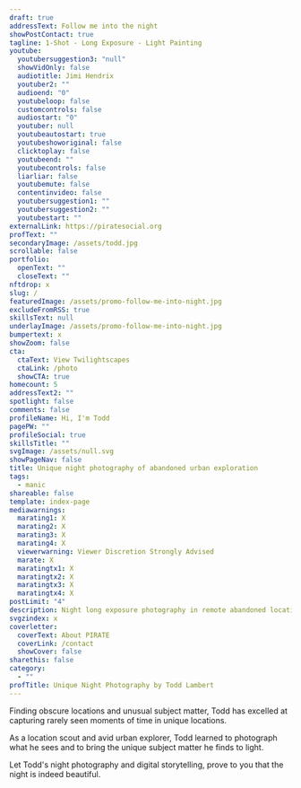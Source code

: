 ```yaml
---
draft: true
addressText: Follow me into the night
showPostContact: true
tagline: 1-Shot - Long Exposure - Light Painting
youtube:
  youtubersuggestion3: "null"
  showVidOnly: false
  audiotitle: Jimi Hendrix
  youtuber2: ""
  audioend: "0"
  youtubeloop: false
  customcontrols: false
  audiostart: "0"
  youtuber: null
  youtubeautostart: true
  youtubeshoworiginal: false
  clicktoplay: false
  youtubeend: ""
  youtubecontrols: false
  liarliar: false
  youtubemute: false
  contentinvideo: false
  youtubersuggestion1: ""
  youtubersuggestion2: ""
  youtubestart: ""
externalLink: https://piratesocial.org
profText: ""
secondaryImage: /assets/todd.jpg
scrollable: false
portfolio:
  openText: ""
  closeText: ""
nftdrop: x
slug: /
featuredImage: /assets/promo-follow-me-into-night.jpg
excludeFromRSS: true
skillsText: null
underlayImage: /assets/promo-follow-me-into-night.jpg
bumpertext: x
showZoom: false
cta:
  ctaText: View Twilightscapes
  ctaLink: /photo
  showCTA: true
homecount: 5
addressText2: ""
spotlight: false
comments: false
profileName: Hi, I'm Todd
pagePW: ""
profileSocial: true
skillsTitle: ""
svgImage: /assets/null.svg
showPageNav: false
title: Unique night photography of abandoned urban exploration
tags:
  - manic
shareable: false
template: index-page
mediawarnings:
  marating1: X
  marating2: X
  marating3: X
  marating4: X
  viewerwarning: Viewer Discretion Strongly Advised
  marate: X
  maratingtx1: X
  maratingtx2: X
  maratingtx3: X
  maratingtx4: X
postLimit: "4"
description: Night long exposure photography in remote abandoned locations urban exploration
svgzindex: x
coverletter:
  coverText: About PIRATE
  coverLink: /contact
  showCover: false
sharethis: false
category:
  - ""
profTitle: Unique Night Photography by Todd Lambert
---
```

Finding obscure locations and unusual subject matter, Todd has excelled at capturing rarely seen moments of time in unique locations.

As a location scout and avid urban explorer, Todd learned to photograph what he sees and to bring the unique subject matter he finds to light. 

Let Todd's night photography and digital storytelling, prove to you that the night is indeed beautiful.

